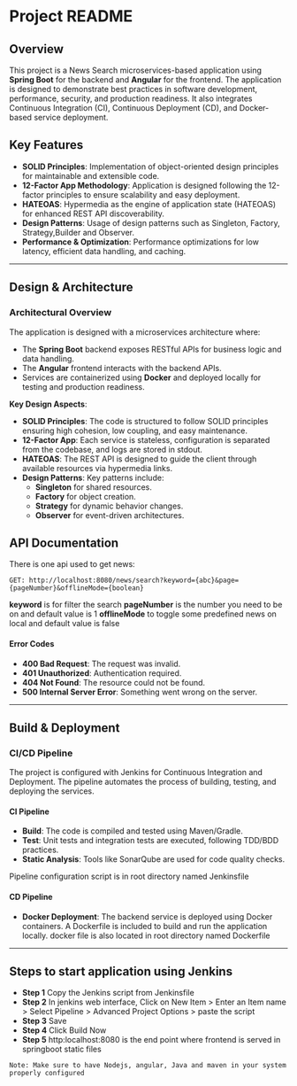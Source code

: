 # Project README

## Overview

This project is a News Search microservices-based application using **Spring Boot** for the backend and **Angular** for the frontend. The application is designed to demonstrate best practices in software development, performance, security, and production readiness. It also integrates Continuous Integration (CI), Continuous Deployment (CD), and Docker-based service deployment.

## Key Features

- **SOLID Principles**: Implementation of object-oriented design principles for maintainable and extensible code.
- **12-Factor App Methodology**: Application is designed following the 12-factor principles to ensure scalability and easy deployment.
- **HATEOAS**: Hypermedia as the engine of application state (HATEOAS) for enhanced REST API discoverability.
- **Design Patterns**: Usage of design patterns such as Singleton, Factory, Strategy,Builder and Observer.
- **Performance & Optimization**: Performance optimizations for low latency, efficient data handling, and caching.

---

## Design & Architecture

### Architectural Overview

The application is designed with a microservices architecture where:

- The **Spring Boot** backend exposes RESTful APIs for business logic and data handling.
- The **Angular** frontend interacts with the backend APIs.
- Services are containerized using **Docker** and deployed locally for testing and production readiness.

**Key Design Aspects**:

- **SOLID Principles**: The code is structured to follow SOLID principles ensuring high cohesion, low coupling, and easy maintenance.
- **12-Factor App**: Each service is stateless, configuration is separated from the codebase, and logs are stored in stdout.
- **HATEOAS**: The REST API is designed to guide the client through available resources via hypermedia links.
- **Design Patterns**: Key patterns include:
  - **Singleton** for shared resources.
  - **Factory** for object creation.
  - **Strategy** for dynamic behavior changes.
  - **Observer** for event-driven architectures.


## API Documentation

There is one api used to get news:
```
GET: http://localhost:8080/news/search?keyword={abc}&page={pageNumber}&offlineMode={boolean}
```
 **keyword** is for filter the search
 **pageNumber** is the number you need to be on and default value is 1
 **offlineMode** to toggle some predefined news on local and default value is false


#### Error Codes

- **400 Bad Request**: The request was invalid.
- **401 Unauthorized**: Authentication required.
- **404 Not Found**: The resource could not be found.
- **500 Internal Server Error**: Something went wrong on the server.

---

## Build & Deployment

### CI/CD Pipeline

The project is configured with Jenkins for Continuous Integration and Deployment. The pipeline automates the process of building, testing, and deploying the services.

#### CI Pipeline

- **Build**: The code is compiled and tested using Maven/Gradle.
- **Test**: Unit tests and integration tests are executed, following TDD/BDD practices.
- **Static Analysis**: Tools like SonarQube are used for code quality checks.

Pipeline configuration script is in root directory named Jenkinsfile

#### CD Pipeline

- **Docker Deployment**: The backend service is deployed using Docker containers. A Dockerfile is included to build and run the application locally.
docker file is also located in root directory named Dockerfile

---

## Steps to start application using Jenkins
- **Step 1** Copy the Jenkins script from Jenkinsfile
- **Step 2** In jenkins web interface, Click on New Item > Enter an Item name > Select Pipeline > Advanced Project Options > paste the script
- **Step 3** Save
- **Step 4** Click Build Now
- **Step 5** http:localhost:8080 is the end point where frontend is served in springboot static files



```
Note: Make sure to have Nodejs, angular, Java and maven in your system properly configured
```


